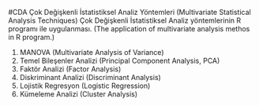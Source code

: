 #CDA
Çok Değişkenli İstatistiksel Analiz Yöntemleri (Multivariate Statistical Analysis Techniques)
Çok Değişkenli İstatistiksel Analiz yöntemlerinin R programı ile uygulanması. (The application of multivariate analysis methos in R program.)

1. MANOVA (Multivariate Analysis of Variance)
2. Temel Bileşenler Analizi (Principal Component Analysis, PCA)
3. Faktör Analizi (Factor Analysis)
4. Diskriminant Analizi (Discriminant Analysis)
5. Lojistik Regresyon (Logistic Regression)
6. Kümeleme Analizi (Cluster Analysis)
